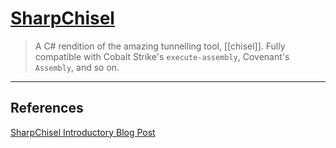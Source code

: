 # [SharpChisel](https://github.com/shantanu561993/SharpChisel)

> A C# rendition of the amazing tunnelling tool, [[chisel]]. Fully compatible with Cobalt Strike's `execute-assembly`, Covenant's `Assembly`, and so on.

---

## References

[SharpChisel Introductory Blog Post](https://medium.com/@shantanukhande/red-team-using-sharpchisel-to-exfil-internal-network-e1b07ed9b49)
